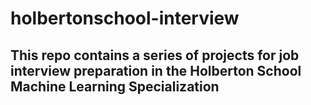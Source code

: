# holbertonschool-interview

## This repo contains a series of projects for job interview preparation in the Holberton School Machine Learning Specialization
